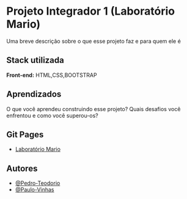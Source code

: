 
# Projeto Integrador 1 (Laboratório Mario)

Uma breve descrição sobre o que esse projeto faz e para quem ele é


## Stack utilizada

**Front-end:** HTML,CSS,BOOTSTRAP

## Aprendizados

O que você aprendeu construindo esse projeto? Quais desafios você enfrentou e como você superou-os?

## Git Pages

- [Laboratório Mario](https://pedro-teodorio.github.io/Projeto-Integrador-Laboratorio-Mario/)


## Autores

- [@Pedro-Teodorio](https://www.github.com/Pedro-Teodorio)
- [@Paulo-Vinhas](https://www.github.com/paulo-vinhas)
